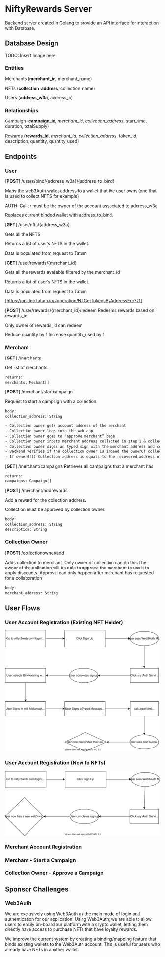 # NiftyRewards Server

Backend server created in Golang to provide an API interface for interaction with Database.

## Database Design

TODO: Insert Image here

### Entities

Merchants (**merchant_id**, merchant_name)

NFTs (**collection_address**, collection_name)

Users (**address_w3a**, address_b)

### Relationships

Campaign (**campaign_id**, _merchant_id_, _collection_address_, start_time, duration, totalSupply)

Rewards (**rewards_id**, _merchant_id_, _collection_address_, token_id, description, quantity, quantity_used)

## Endpoints

### User

[**POST**] /users/bind/{address_w3a}/{address_to_bind}

Maps the web3Auth wallet address to a wallet that the user owns (one that is used to collect NFTS for example)

AUTH: Caller must be the owner of the account associated to address_w3a

Replaces current binded wallet with address_to_bind.


[**GET**] /user/nfts/{address_w3a}

Gets all the NFTS

Returns a list of user’s NFTS in the wallet.

Data is populated from request to Tatum


[**GET**] /user/rewards/{merchant_id}

Gets all the rewards available filtered by the merchant_id

Returns a list of user’s NFTS in the wallet.

Data is populated from request to Tatum


[https://apidoc.tatum.io/#operation/NftGetTokensByAddressErc721]

[**POST**] /user/rewards/{merchant_id}/redeem
Redeems rewards based on rewards_id

Only owner of rewards_id can redeem

Reduce quantity by 1
Increase quantity_used by 1
<br/>
### Merchant

[**GET**] /merchants

Get list of merchants.

```txt
returns:
merchants: Mechant[]
```

[**POST**] /merchant/startcampaign

Request to start a campaign with a collection.

```txt
body:
collection_address: String
```

```txt
- Collection owner gets account address of the merchant
- Collection owner logs into the web app
- Collection owner goes to “approve merchant” page
- Collection owner inputs merchant address collected in step 1 & collection address
- Collection owner signs an typed sign with the merchant address and collection address
- Backend verifies if the collection owner is indeed the ownerOf collection address
- If ownerOf() Collection address is equals to the recovered address of the signature, the collection will be binded.
```

[**GET**] /merchant/campaigns
Retrieves all campaigns that a merchant has

```txt
returns:
campaigns: Campaign[]
```

[**POST**] /merchant/addrewards

Add a reward for the collection address.

Collection must be approved by collection owner.

```txt
body:
collection_address: String
description: String
```

### Collection Owner

[**POST**] /collectionowner/add

Adds collection to merchant. Only owner of collection can do this
The owner of the collection will be able to approve the merchant to use it to apply discounts. Approval can only happen after merchant has requested for a collaboration

```txt
body:
merchant_address: String
```

## User Flows

### User Account Registration (Existing NFT Holder)

![user-registration-existing](/docs/user-registration-existing.drawio.svg)

### User Account Registration (New to NFTs)

![user-registration-new](/docs/user-registration-new.drawio.svg)

### Merchant Account Registration

### Merchant - Start a Campaign

### Collection Owner - Approve a Campaign

## Sponsor Challenges

### Web3Auth

We are exclusively using Web3Auth as the main mode of login and authentication for our application. Using Web3Auth, we are able to allow users to easily on-board our platform with a crypto wallet, letting them directly have access to purchase NFTs that have loyalty rewards.

We improve the current system by creating a binding/mapping feature that binds existing wallets to the Web3Auth account. This is useful for users who already have NFTs in another wallet.
